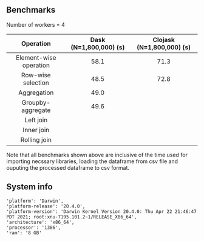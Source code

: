 ## Benchmarks

Number of workers = 4

| Operation | Dask (N=1,800,000) (s) | Clojask (N=1,800,000) (s) |
| :---:   | :-: | :-: |
| Element-wise operation | 58.1 | 71.3 |
| Row-wise selection | 48.5 | 72.8 |
| Aggregation | 49.0 | |
| Groupby-aggregate | 49.6 |  |
| Left join | |
| Inner join | |
| Rolling join | |

Note that all benchmarks shown above are inclusive of the time used for importing necssary libraries, loading the dataframe from csv file and ouputing the processed dataframe to csv format.


## System info
```
'platform': 'Darwin',
'platform-release': '20.4.0',
'platform-version': 'Darwin Kernel Version 20.4.0: Thu Apr 22 21:46:47 PDT 2021; root:xnu-7195.101.2~1/RELEASE_X86_64',
'architecture': 'x86_64',
'processor': 'i386',
'ram': '8 GB'
```
